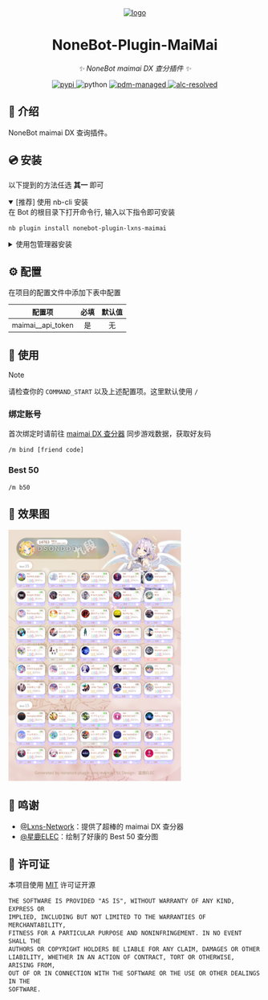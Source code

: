 <!-- markdownlint-disable MD033 MD036 MD041 MD045 -->
<div align="center">
  <a href="https://v2.nonebot.dev/store">
    <img src="./docs/NoneBotPlugin.svg" width="300" alt="logo">
  </a>
</div>

<div align="center">

# NoneBot-Plugin-MaiMai

_✨ NoneBot maimai DX 查分插件 ✨_

<a href="">
  <img src="https://img.shields.io/pypi/v/nonebot-plugin-lxns-maimai.svg" alt="pypi" />
</a>
<img src="https://img.shields.io/badge/python-3.10+-blue.svg" alt="python">
<a href="https://pdm.fming.dev">
  <img src="https://img.shields.io/endpoint?url=https%3A%2F%2Fcdn.jsdelivr.net%2Fgh%2Fpdm-project%2F.github%2Fbadge.json" alt="pdm-managed">
</a>
<a href="https://github.com/nonebot/plugin-alconna">
  <img src="https://img.shields.io/badge/Alconna-resolved-2564C2" alt="alc-resolved">
</a>

<br/>

[//]: # ([![NoneBot Registry]&#40;https://img.shields.io/endpoint?url=https%3A%2F%2Fnbbdg.lgc2333.top%2Fplugin%2Fnonebot-plugin-lxns-maimai&#41;]&#40;https://registry.nonebot.dev/plugin/nonebot-plugin-lxns-maimai:nonebot_plugin_lxns_maimai&#41;)

[//]: # ([![Supported Adapters]&#40;https://img.shields.io/endpoint?url=https%3A%2F%2Fnbbdg.lgc2333.top%2Fplugin-adapters%2Fnonebot-plugin-lxns-maimai&#41;]&#40;https://registry.nonebot.dev/plugin/nonebot-plugin-lxns-maimai:nonebot_plugin_lxns_maimai&#41;)

</div>

## 📖 介绍

NoneBot maimai DX 查询插件。

## 💿 安装

以下提到的方法任选 **其一** 即可

<details open>
<summary>[推荐] 使用 nb-cli 安装</summary>
在 Bot 的根目录下打开命令行, 输入以下指令即可安装

```shell
nb plugin install nonebot-plugin-lxns-maimai
```

</details>
<details>
<summary>使用包管理器安装</summary>

```shell
pip install nonebot-plugin-lxns-maimai
# or, use poetry
poetry add nonebot-plugin-lxns-maimai
# or, use pdm
pdm add nonebot-plugin-lxns-maimai
# or, use uv
uv add nonebot-plugin-lxns-maimai
```

打开 NoneBot 项目根目录下的配置文件, 在 `[plugin]` 部分追加写入

```toml
plugins = ["nonebot_plugin_lxns_maimai"]
```

</details>

## ⚙️ 配置

在项目的配置文件中添加下表中配置

|        配置项        | 必填 | 默认值 |
|:-----------------:|:--:|:---:|
| maimai__api_token | 是  |  无  |

## 🎉 使用

> [!note]
> 请检查你的 `COMMAND_START` 以及上述配置项。这里默认使用 `/`


### 绑定账号

首次绑定时请前往 [maimai DX 查分器](https://maimai.lxns.net/) 同步游戏数据，获取好友码

```shell
/m bind [friend code]
```

### Best 50

```shell
/m b50
```

## 📸 效果图

<img src="./docs/rendering.png" height="500" alt="rendering"/>

## 💖 鸣谢

- [@Lxns-Network](https://github.com/Lxns-Network)：提供了超棒的 maimai DX 查分器
- [@星鹿ELEC](https://space.bilibili.com/628990513)：绘制了好康的 Best 50 查分图

## 📄 许可证

本项目使用 [MIT](./LICENSE) 许可证开源

```text
THE SOFTWARE IS PROVIDED "AS IS", WITHOUT WARRANTY OF ANY KIND, EXPRESS OR
IMPLIED, INCLUDING BUT NOT LIMITED TO THE WARRANTIES OF MERCHANTABILITY,
FITNESS FOR A PARTICULAR PURPOSE AND NONINFRINGEMENT. IN NO EVENT SHALL THE
AUTHORS OR COPYRIGHT HOLDERS BE LIABLE FOR ANY CLAIM, DAMAGES OR OTHER
LIABILITY, WHETHER IN AN ACTION OF CONTRACT, TORT OR OTHERWISE, ARISING FROM,
OUT OF OR IN CONNECTION WITH THE SOFTWARE OR THE USE OR OTHER DEALINGS IN THE
SOFTWARE.
```
